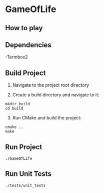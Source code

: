 # GameOfLife

## How to play

## Dependencies

-Termbox2

## Build Project

1. Navigate to the project root directory

2. Create a build directory and navigate to it:

```shell
mkdir build
cd build
```

3. Run CMake and build the project:

```shell
cmake ..
make
```

## Run Project

```shell
./GameOfLife
```

## Run Unit Tests

```shell
./tests/unit_tests
```
